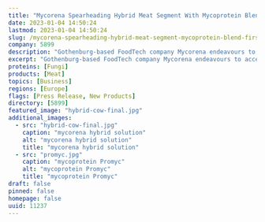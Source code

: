 ```yaml
---
title: "Mycorena Spearheading Hybrid Meat Segment With Mycoprotein Blend - First Commercial Product to Hit Shelves in Q4 2023   "
date: 2023-01-04 14:50:24
lastmod: 2023-01-04 14:50:24
slug: /mycorena-spearheading-hybrid-meat-segment-mycoprotein-blend-first-commercial-product-hit
company: 5899
description: "Gothenburg-based FoodTech company Mycorena endeavours to accelerate a new category of hybrid meat products alongside Swedish food industry actors Nybergs Deli and ICA."
excerpt: "Gothenburg-based FoodTech company Mycorena endeavours to accelerate a new category of hybrid meat products alongside Swedish food industry actors Nybergs Deli and ICA."
proteins: [Fungi]
products: [Meat]
topics: [Business]
regions: [Europe]
flags: [Press Release, New Products]
directory: [5899]
featured_image: "hybrid-cow-final.jpg"
additional_images:
  - src: "hybrid-cow-final.jpg"
    caption: "mycorena hybrid solution"
    alt: "mycorena hybrid solution"
    title: "mycorena hybrid solution"
  - src: "promyc.jpg"
    caption: "mycoprotein Promyc"
    alt: "mycoprotein Promyc"
    title: "mycoprotein Promyc"
draft: false
pinned: false
homepage: false
uuid: 11237
---
```

